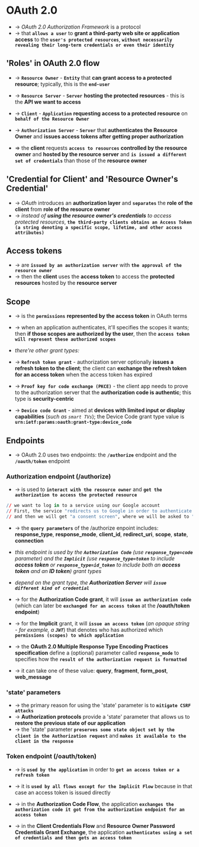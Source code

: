 
# OAuth 2.0
* -> _OAuth 2.0 Authorization Framework_ is a protocol 
* -> that **`allows a user`** to **grant a third-party web site or application access** to the **`user's protected resources`**, **`without necessarily revealing their long-term credentials or even their identity`**

## 'Roles' in OAuth 2.0 flow
* -> **`Resource Owner`** - **`Entity`** that **can grant access to a protected resource**; typically, this is the **`end-user`**
* -> **`Resource Server`** - **`Server`** **hosting the protected resources** - this is the **API we want to access**
* -> **`Client`** - **`Application`** **requesting access to a protected resource** on **`behalf of the Resource Owner`**
* -> **`Authorization Server`** - **`Server`** that **authenticates the Resource Owner** and **issues access tokens after getting proper authorization**

* => the **client** requests **`access to resources`** **controlled by the resource owner** and **hosted by the resource server** and **`is issued a different set of credentials`** than those of the **resource owner** 

## 'Credential for Client' and 'Resource Owner's Credential'
* -> _OAuth_ introduces an **authorization layer** and **`separates`** the **role of the client** from **role of the resource owner**
* -> _instead of **using the resource owner's credentials** to access protected resources_, **`the third-party clients obtains an Access Token (a string denoting a specific scope, lifetime, and other access attributes)`**

## Access tokens 
* -> are **`issued by an authorization server`** with **`the approval of the resource owner`**
* -> then the **client** uses the **access token** to access the **protected resources** hosted by the **resource server**

## Scope
* -> is the **`permissions`** **represented by the access token** in OAuth terms
* -> when an application authenticates, it'll specifies the scopes it wants; then **if those scopes are authorized by the user**, then the **`access token will represent these authorized scopes`**

* _there're other grant types:_
* -> **`Refresh token grant`** - authorization server optionally **issues a refresh token to the client**; the client can **exchange the refresh token for an access token** when the access token has expired
* -> **`Proof key for code exchange (PKCE)`** - the client app needs to prove to the authorization server that the **authorization code is authentic**; this type is **security-centric**
* -> **`Device code Grant`** - aimed at **devices with limited input or display capabilities** (_such as `smart TVs`_); the Device Code grant type value is **`urn:ietf:params:oauth:grant-type:device_code`**

## Endpoints
* -> OAuth 2.0 uses two endpoints: the **`/authorize`** endpoint and the **`/oauth/token`** endpoint

### Authorization endpoint (/authorize)
* -> is used to **`interact with the resource owner`** and **`get the authorization to access the protected resource`**

```r - Ex:
// we want to log in to a service using our Google account
// First, the service "redirects us to Google in order to authenticate (if we're not already logged in)" 
// and then we will get "a consent screen", where we will be asked to "authorize the service to access some of our data (protected resources)" (for example, our email address and our list of contacts)
```

* -> the **`query parameters`** of the /authorize enpoint includes: **response_type**, **response_mode**, **client_id**, **redirect_uri**, **scope**, **state**, **connection**

* _this endpoint is used by the **`Authorization Code`** (_use **`response_type=code`** parameter_) and the **`Implicit`** (_use **`response_type=token`** to include **access token** or **`response_type=id_token`** to include both an **access token** and an **ID token**_) grant types_ 
* _depend on the grant type, the **Authorization Server** will **`issue different kind of credential`**_
* -> for the **Authorization Code grant**, it will **`issue an authorization code`** (which can later be **`exchanged for an access token`** at the **/oauth/token endpoint**)
* -> for the **Implicit** grant, it will **`issue an access token`** (_an opaque string - for example, a **`JWT`**_) that denotes who has authorized which **`permissions (scopes) to which application`**

* -> the **OAuth 2.0 Multiple Response Type Encoding Practices specification** define a (optional) parameter called **`response_mode`** to specifies how the **`result of the authorization request is formatted`**
* -> it can take one of these value: **query**, **fragment**, **form_post**, **web_message**

### 'state' parameters
* -> the primary reason for using the 'state' parameter is to **`mitigate CSRF attacks`**
* -> **Authorization protocols** provide a 'state' parameter that allows us to **restore the previous state of our application**
* -> the 'state' parameter **`preserves some state object set by the client in the Authorization request`** and **`makes it available to the client in the response`**

### Token endpoint (/oauth/token)
* -> is **`used by the application`** in order to **`get an access token or a refresh token`**

* -> it is **`used by all flows except for the Implicit Flow`** because in that case an access token is issued directly
* -> in the **Authorization Code Flow**, the application **`exchanges the authorization code it got from the authorization endpoint for an access token`**
* -> in the **Client Credentials Flow** and **Resource Owner Password Credentials Grant Exchange**, the application **`authenticates using a set of credentials and then gets an access token`**
